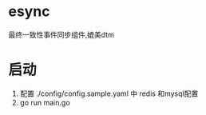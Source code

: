 # esync
最终一致性事件同步组件,媲美dtm

# 启动
1. 配置 ./config/config.sample.yaml 中 redis 和mysql配置
2. go run main.go

